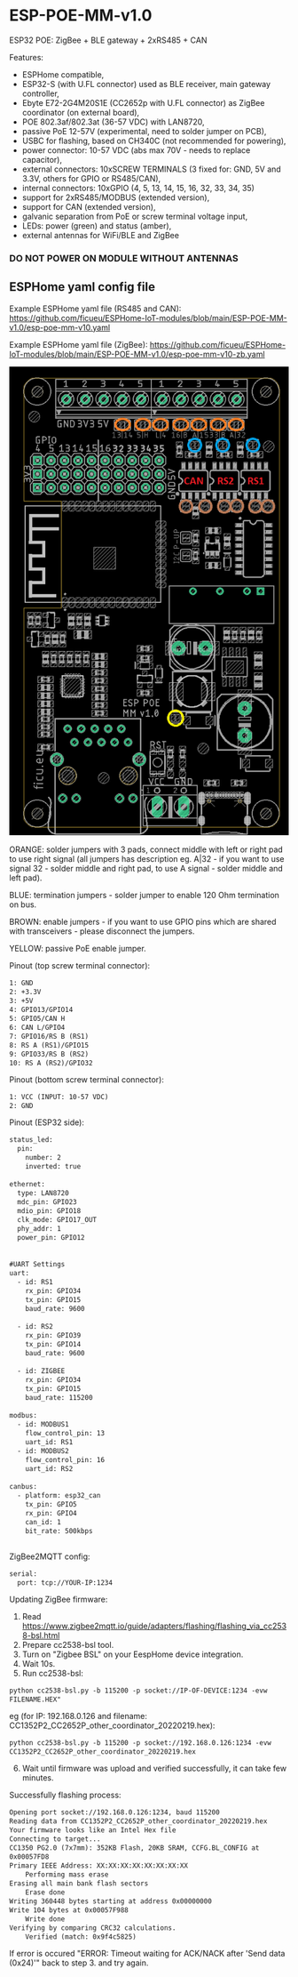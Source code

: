 # ESP-POE-MM-v1.0
ESP32 POE: ZigBee + BLE gateway + 2xRS485 + CAN

Features:
* ESPHome compatible,
* ESP32-S (with U.FL connector) used as BLE receiver, main gateway controller,
* Ebyte E72-2G4M20S1E (CC2652p with U.FL connector) as ZigBee coordinator (on external board),
* POE 802.3af/802.3at (36-57 VDC) with LAN8720,
* passive PoE 12-57V (experimental, need to solder jumper on PCB),
* USBC for flashing, based on CH340C (not recommended for powering),
* power connector: 10-57 VDC (abs max 70V - needs to replace capacitor),
* external connectors: 10xSCREW TERMINALS (3 fixed for: GND, 5V and 3.3V, others for GPIO or RS485/CAN),
* internal connectors: 10xGPIO (4, 5, 13, 14, 15, 16, 32, 33, 34, 35)
* support for 2xRS485/MODBUS (extended version),
* support for CAN (extended version),
* galvanic separation from PoE or screw terminal voltage input,
* LEDs: power (green) and status (amber),
* external antennas for WiFi/BLE and ZigBee


### DO NOT POWER ON MODULE WITHOUT ANTENNAS

## ESPHome yaml config file

Example ESPHome yaml file (RS485 and CAN): https://github.com/ficueu/ESPHome-IoT-modules/blob/main/ESP-POE-MM-v1.0/esp-poe-mm-v10.yaml

Example ESPHome yaml file (ZigBee): https://github.com/ficueu/ESPHome-IoT-modules/blob/main/ESP-POE-MM-v1.0/esp-poe-mm-v10-zb.yaml


![alt text](https://github.com/ficueu/ESPHome-IoT-modules/blob/main/ESP-POE-MM-v1.0/images/ESP-POE-MM-v1.0-DESC.png)

ORANGE: solder jumpers with 3 pads, connect middle with left or right pad to use right signal (all jumpers has description eg. A|32 - if you want to use signal 32 - solder middle and right pad, to use A signal - solder middle and left pad).

BLUE: termination jumpers - solder jumper to enable 120 Ohm termination on bus.

BROWN: enable jumpers - if you want to use GPIO pins which are shared with transceivers - please disconnect the jumpers.

YELLOW: passive PoE enable jumper.

Pinout (top screw terminal connector):
```
1: GND
2: +3.3V
3: +5V
4: GPIO13/GPIO14
5: GPIO5/CAN H
6: CAN L/GPIO4
7: GPIO16/RS B (RS1)
8: RS A (RS1)/GPIO15
9: GPIO33/RS B (RS2)
10: RS A (RS2)/GPIO32
```

Pinout (bottom screw terminal connector):
```
1: VCC (INPUT: 10-57 VDC)
2: GND
```

Pinout (ESP32 side):
```
status_led:
  pin:
    number: 2
    inverted: true
    
ethernet:
  type: LAN8720
  mdc_pin: GPIO23
  mdio_pin: GPIO18
  clk_mode: GPIO17_OUT
  phy_addr: 1
  power_pin: GPIO12
  
  
#UART Settings
uart:
  - id: RS1
    rx_pin: GPIO34
    tx_pin: GPIO15
    baud_rate: 9600

  - id: RS2
    rx_pin: GPIO39
    tx_pin: GPIO14
    baud_rate: 9600       

  - id: ZIGBEE
    rx_pin: GPIO34
    tx_pin: GPIO15
    baud_rate: 115200

modbus:
  - id: MODBUS1
    flow_control_pin: 13  
    uart_id: RS1
  - id: MODBUS2
    flow_control_pin: 16  
    uart_id: RS2

canbus:
  - platform: esp32_can
    tx_pin: GPIO5
    rx_pin: GPIO4
    can_id: 1
    bit_rate: 500kbps
  
```

ZigBee2MQTT config:

```
serial:
  port: tcp://YOUR-IP:1234
```

Updating ZigBee firmware:
1. Read https://www.zigbee2mqtt.io/guide/adapters/flashing/flashing_via_cc2538-bsl.html
2. Prepare cc2538-bsl tool.
3. Turn on "Zigbee BSL" on your EespHome device integration.
4. Wait 10s.
5. Run cc2538-bsl: 
```
python cc2538-bsl.py -b 115200 -p socket://IP-OF-DEVICE:1234 -evw FILENAME.HEX"
```
eg (for IP: 192.168.0.126 and filename: CC1352P2_CC2652P_other_coordinator_20220219.hex):
```
python cc2538-bsl.py -b 115200 -p socket://192.168.0.126:1234 -evw CC1352P2_CC2652P_other_coordinator_20220219.hex
```
6. Wait until firmware was upload and verified successfully, it can take few minutes.

Successfully flashing process:
```
Opening port socket://192.168.0.126:1234, baud 115200
Reading data from CC1352P2_CC2652P_other_coordinator_20220219.hex
Your firmware looks like an Intel Hex file
Connecting to target...
CC1350 PG2.0 (7x7mm): 352KB Flash, 20KB SRAM, CCFG.BL_CONFIG at 0x00057FD8
Primary IEEE Address: XX:XX:XX:XX:XX:XX:XX:XX
    Performing mass erase
Erasing all main bank flash sectors
    Erase done
Writing 360448 bytes starting at address 0x00000000
Write 104 bytes at 0x00057F988
    Write done
Verifying by comparing CRC32 calculations.
    Verified (match: 0x9f4c5825)
```

If error is occured "ERROR: Timeout waiting for ACK/NACK after 'Send data (0x24)'" back to step 3. and try again.


